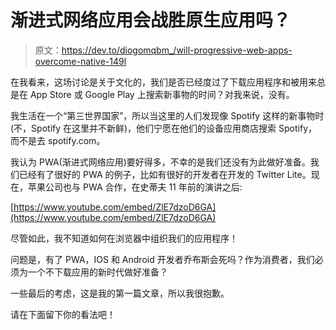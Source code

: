 # 渐进式网络应用会战胜原生应用吗？

> 原文：<https://dev.to/diogomqbm_/will-progressive-web-apps-overcome-native-149l>

在我看来，这场讨论是关于文化的，我们是否已经度过了下载应用程序和被用来总是在 App Store 或 Google Play 上搜索新事物的时间？对我来说，没有。

我生活在一个“第三世界国家”，所以当这里的人们发现像 Spotify 这样的新事物时(不，Spotify 在这里并不新鲜)，他们宁愿在他们的设备应用商店搜索 Spotify，而不是去 spotify.com。

我认为 PWA(渐进式网络应用)要好得多，不幸的是我们还没有为此做好准备。我们已经有了很好的 PWA 的例子，比如有很好的开发者在开发的 Twitter Lite。现在，苹果公司也与 PWA 合作，在史蒂夫 11 年前的演讲之后:

[https://www.youtube.com/embed/ZlE7dzoD6GA](https://www.youtube.com/embed/ZlE7dzoD6GA)

尽管如此，我不知道如何在浏览器中组织我们的应用程序！

问题是，有了 PWA，IOS 和 Android 开发者乔布斯会死吗？作为消费者，我们必须为一个不下载应用的新时代做好准备？

一些最后的考虑，这是我的第一篇文章，所以我很抱歉。

请在下面留下你的看法吧！